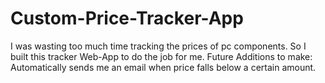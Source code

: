 # Custom-Price-Tracker-App
I was wasting too much time tracking the prices of pc components. So I built this tracker Web-App to do the job for me. 
Future Additions to make: Automatically sends me an email when price falls below a certain amount.

